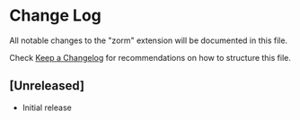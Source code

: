 # Change Log

All notable changes to the "zorm" extension will be documented in this file.

Check [Keep a Changelog](http://keepachangelog.com/) for recommendations on how to structure this file.

## [Unreleased]

- Initial release